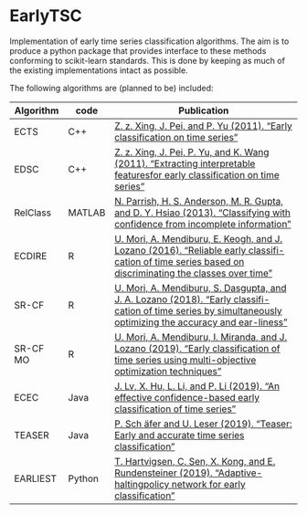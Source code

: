 # EarlyTSC

Implementation of early time series classification algorithms. The aim is to produce a python package that provides interface to these methods conforming to scikit-learn standards. This is done by keeping as much of the existing implementations intact as possible.

The following algorithms are (planned to be) included:

| Algorithm | code | Publication |
| --------- | ---- | ----------- |
| ECTS | C++ | [ Z. z. Xing, J. Pei, and P. Yu (2011). “Early classification on time series”](https://doi.org/10.1007/s10115-011-0400-x) |
| EDSC | C++ | [ Z. z. Xing, J. Pei, P. Yu, and K. Wang (2011). “Extracting interpretable featuresfor early classification on time series” ](https://doi.org/10.1137/1.9781611972818.22) |
| RelClass | MATLAB | [N. Parrish, H. S. Anderson, M. R. Gupta, and D. Y. Hsiao (2013). “Classifying with confidence from incomplete information”](http://jmlr.org/papers/v14/parrish13a.html) |
| ECDIRE | R | [ U. Mori, A. Mendiburu, E. Keogh, and J. Lozano (2016). “Reliable early classifi-cation of time series based on discriminating the classes over time”](https://doi.org/10.1007/s10618-016-0462-1) |
| SR-CF | R | [U. Mori, A. Mendiburu, S. Dasgupta, and J. A. Lozano (2018). “Early classifi-cation of time series by simultaneously optimizing the accuracy and ear-liness”](https://doi.org/10.1109/TNNLS.2017.2764939) |
| SR-CF MO | R | [ U. Mori, A. Mendiburu, I. Miranda, and J. Lozano (2019). “Early classification of time series using multi-objective optimization techniques”](http://www.sciencedirect.com/science/article/pii/S0020025519303317) |
| ECEC | Java| [ J. Lv, X. Hu, L. Li, and P. Li (2019). “An effective confidence-based early classification of time series”](https://doi.org/10.1109/ACCESS.2019.2929644) |
| TEASER | Java | [P. Sch ̈afer and U. Leser (2019). “Teaser: Early and accurate time series classification”](https://arxiv.org/abs/1908.03405) |
| EARLIEST | Python | [T. Hartvigsen, C. Sen, X. Kong, and E. Rundensteiner (2019). “Adaptive-haltingpolicy network for early classification”](https://web.cs.wpi.edu/~xkong/publications/papers/kdd19.pdf) |


